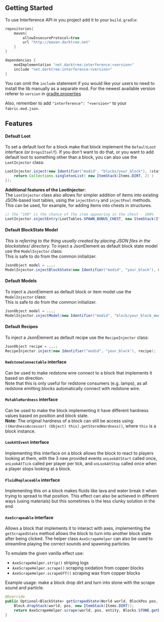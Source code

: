 ## Getting Started
To use Interference API in you project add it to your `build.gradle`:
```gradle
repositories{
    maven{
        allowInsecureProtocol=true
        url "http://maven.darktree.net"
    }
}

dependencies {
    modImplementation "net.darktree:interference:<version>"
    include "net.darktree:interference:<version>"
}
```

You can omit the `include` statement if you would like your users
to need to install the lib manually as a separate mod. For the newest
available version referer to `version` in [gradle.properties](./gradle.properties)

Also, remember to add `"interference": "<version>"` to your `fabric.mod.json`.

## Features

#### Default Loot
To set a default loot for a block make that block implement the `DefaultLoot` interface
(or `DropsItself`). If you don't want to do that, or you want to add default loot to something other
than a block, you can also use the `LootInjector` class:

```java
LootInjector.inject(new Identifier("modid", "blocks/your_block"), (state, builder, identifier, ctx, world, table) -> {
    return Collections.singletonList( new ItemStack(Items.DIRT, 2) )
});
```

**Additional features of the LootInjector:**  
The `LootInjector` class also allows for simpler addition of items into existing JSON-based loot tables,
using the `injectEntry` and `injectPool` methods. This can be used, for example, for adding items into chests in structures.

```java
// the "100" is the chance of the item appearing in the chest - 100%
LootInjector.injectEntry(LootTables.SPAWN_BONUS_CHEST, new ItemStack(Items.DIAMOND_BLOCK), 100);
```

#### Default BlockState Model
_This is referring to the thing usually created by placing JSON files in the blockstates/ 
directory._
To inject a JsonElement as default block state model use the `ModelInjector` class:  
This is safe to do from the common initializer.

```java
JsonObject model = ...;
ModelInjector.injectBlockState(new Identifier("modid", "your_block"), model);
```

#### Default Models
To inject a JsonElement as default block or item model use the `ModelInjector` class:  
This is safe to do from the common initializer.

```java
JsonObject model = ...;
ModelInjector.injectModel(new Identifier("modid", "block/your_block_model"), model);
```

#### Default Recipes
To inject a JsonElement as default recipe use the `RecipeInjector` class:  

```java
JsonObject recipe = ...;
RecipeInjector.inject(new Identifier("modid", "your_block"), recipe);
```

#### `RedstoneConnectable` interface
Can be used to make redstone wire connect to a block that implements it based on direction.  
Note that this is only useful for redstone consumers (e.g. lamps), as all redstone emitting blocks
automatically connect with redstone wire.

#### `MutableHardness` interface
Can be used to make the block implementing it have different hardness values based on position and block state.  
**Note:** The original hardness of a block can still be access using: `((HardnessAccessor) (Object) this).getStoredHardness()`,
where `this` is a block instance.

#### `LookAtEvent` interface
Implementing this interface on a block allows the block to react to players looking at them, with the 
3 new provided events `onLookAtStart` called once, `onLookAtTick` called per player per tick, and `onLookAtStop` called
once when a player stops looking at a block.

#### `FluidReplaceable` interface
Implementing this on a block makes fluids like lava and water break it when trying to spread to that position. This effect
can also be achieved in different ways (using materials) but this sometimes is the less clunky solution in the end.

#### `AxeScrapeable` interface
Allows a block that implements it to interact with axes, implementing the `getScrapedState` method allows the block to
turn into another block state after being clicked. The helper class `AxeScrapeHelper` can also be used to streamline playing the correct sounds
and spawning particles.

To emulate the given vanilla effect use:
- `AxeScrapeHelper.strip()` striping logs
- `AxeScrapeHelper.scrape()` scraping oxidation from copper blocks
- `AxeScrapeHelper.scrapeOff()` scraping wax from copper blocks

Example usage: make a block drop dirt and turn into stone with the scrape sound and particle.
```java
@Override
public Optional<BlockState> getScrapedState(World world, BlockPos pos, BlockState state, PlayerEntity entity) {
    Block.dropStack(world, pos, new ItemStack(Items.DIRT));
    return AxeScrapeHelper.scrape(world, pos, entity, Blocks.STONE.getDefaultState());
}
```